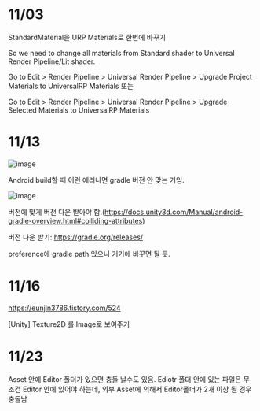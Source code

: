 # 11/03

StandardMaterial을 URP Materials로 한번에 바꾸기

So we need to change all materials from Standard shader to Universal Render Pipeline/Lit shader.

Go to Edit > Render Pipeline > Universal Render Pipeline > Upgrade Project Materials to UniversalRP Materials 또는

Go to Edit > Render Pipeline > Universal Render Pipeline > Upgrade Selected Materials to UniversalRP Materials

# 11/13

![image](https://github.com/limyt0/studyinfo/assets/80087763/5a147a22-83e8-4a27-b0e2-039fad0f81a2)

Android build할 때 이런 에러나면 gradle 버전 안 맞는 거임. 

![image](https://github.com/limyt0/studyinfo/assets/80087763/a51a57ef-b312-4cda-9d77-9c8e4c7d3399)

버전에 맞게 버전 다운 받아야 함.(https://docs.unity3d.com/Manual/android-gradle-overview.html#colliding-attributes)

버전 다운 받기: https://gradle.org/releases/

preference에 gradle path 있으니 거기에 바꾸면 될 듯.

# 11/16

https://eunjin3786.tistory.com/524

[Unity] Texture2D 를 Image로 보여주기 

#  11/23

Asset 안에 Editor 폴더가 있으면 충돌 날수도 있음.
Ediotr 폴더 안에 있는 파일은 무조건 Editor 안에 있어야 하는데, 외부 Asset에 의해서 Editor폴더가 2개 이상 될 경우 충돌남
